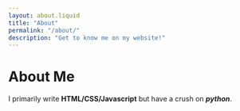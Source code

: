```yaml
---
layout: about.liquid
title: "About"
permalink: "/about/"
description: "Get to know me on my website!"
---
```


# About Me

I primarily write **HTML/CSS/Javascript** but have a crush on **_python_**.
